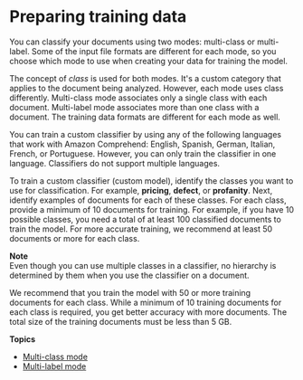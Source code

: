# Preparing training data<a name="prep-classifier-data"></a>

You can classify your documents using two modes: multi\-class or multi\-label\. Some of the input file formats are different for each mode, so you choose which mode to use when creating your data for training the model\. 

The concept of *class* is used for both modes\. It's a custom category that applies to the document being analyzed\. However, each mode uses class differently\. Multi\-class mode associates only a single class with each document\. Multi\-label mode associates more than one class with a document\. The training data formats are different for each mode as well\. 

You can train a custom classifier by using any of the following languages that work with Amazon Comprehend: English, Spanish, German, Italian, French, or Portuguese\. However, you can only train the classifier in one language\. Classifiers do not support multiple languages\.

To train a custom classifier \(custom model\), identify the classes you want to use for classification\. For example, **pricing**, **defect**, or **profanity**\. Next, identify examples of documents for each of these classes\. For each class, provide a minimum of 10 documents for training\. For example, if you have 10 possible classes, you need a total of at least 100 classified documents to train the model\. For more accurate training, we recommend at least 50 documents or more for each class\.

**Note**  
Even though you can use multiple classes in a classifier, no hierarchy is determined by them when you use the classifier on a document\.

We recommend that you train the model with 50 or more training documents for each class\. While a minimum of 10 training documents for each class is required, you get better accuracy with more documents\. The total size of the training documents must be less than 5 GB\. 

**Topics**
+ [Multi\-class mode](prep-classifier-data-multi-class.md)
+ [Multi\-label mode](prep-classifier-data-multi-label.md)